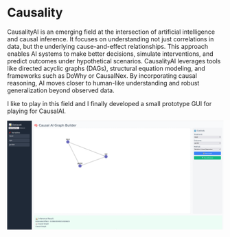 # Causality

CausalityAI is an emerging field at the intersection of artificial intelligence and causal inference. It focuses on understanding not just correlations in data, but the underlying cause-and-effect relationships. This approach enables AI systems to make better decisions, simulate interventions, and predict outcomes under hypothetical scenarios. CausalityAI leverages tools like directed acyclic graphs (DAGs), structural equation modeling, and frameworks such as DoWhy or CausalNex. By incorporating causal reasoning, AI moves closer to human-like understanding and robust generalization beyond observed data.

I like to play in this field and I finally developed a small prototype GUI for playing for CausalAI.

![CausalityAI GUI Screenshot](CausalAIGUI.png)